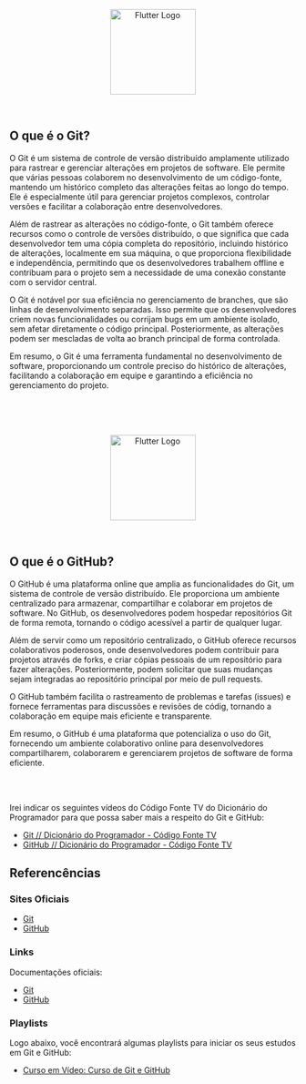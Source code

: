 <p align="center">
    <image src="../logos/git-logo.png"  height="150px" alt="Flutter Logo" />
</p>

</br>

## O que é o Git?

O Git é um sistema de controle de versão distribuído amplamente utilizado para rastrear e gerenciar alterações em projetos de software. Ele permite que várias pessoas colaborem no desenvolvimento de um código-fonte, mantendo um histórico completo das alterações feitas ao longo do tempo. Ele é especialmente útil para gerenciar projetos complexos, controlar versões e facilitar a colaboração entre desenvolvedores.

Além de rastrear as alterações no código-fonte, o Git também oferece recursos como o controle de versões distribuído, o que significa que cada desenvolvedor tem uma cópia completa do repositório, incluindo histórico de alterações, localmente em sua máquina, o que proporciona flexibilidade e independência, permitindo que os desenvolvedores trabalhem offline e contribuam para o projeto sem a necessidade de uma conexão constante com o servidor central.

O Git é notável por sua eficiência no gerenciamento de branches, que são linhas de desenvolvimento separadas. Isso permite que os desenvolvedores criem novas funcionalidades ou corrijam bugs em um ambiente isolado, sem afetar diretamente o código principal. Posteriormente, as alterações podem ser mescladas de volta ao branch principal de forma controlada.

Em resumo, o Git é uma ferramenta fundamental no desenvolvimento de software, proporcionando um controle preciso do histórico de alterações, facilitando a colaboração em equipe e garantindo a eficiência no gerenciamento do projeto.

</br>
</br>
</br>

<p align="center">
    <image src="../logos/github-logo.png"  height="150px" alt="Flutter Logo" />
</p>

</br>

## O que é o GitHub?

O GitHub é uma plataforma online que amplia as funcionalidades do Git, um sistema de controle de versão distribuído. Ele proporciona um ambiente centralizado para armazenar, compartilhar e colaborar em projetos de software. No GitHub, os desenvolvedores podem hospedar repositórios Git de forma remota, tornando o código acessível a partir de qualquer lugar.

Além de servir como um repositório centralizado, o GitHub oferece recursos colaborativos poderosos, onde desenvolvedores podem contribuir para projetos através de forks, e criar cópias pessoais de um repositório para fazer alterações. Posteriormente, podem solicitar que suas mudanças sejam integradas ao repositório principal por meio de pull requests.

O GitHub também facilita o rastreamento de problemas e tarefas (issues) e fornece ferramentas para discussões e revisões de códig, tornando a colaboração em equipe mais eficiente e transparente.

Em resumo, o GitHub é uma plataforma que potencializa o uso do Git, fornecendo um ambiente colaborativo online para desenvolvedores compartilharem, colaborarem e gerenciarem projetos de software de forma eficiente.

</br>
</br>

Irei indicar os seguintes vídeos do Código Fonte TV do Dicionário do Programador para que possa saber mais a respeito do Git e GitHub:

- [Git // Dicionário do Programador - Código Fonte TV](https://youtu.be/za5KWZ5pRag?si=iAvxqTwIllbbT9St)
- [GitHub // Dicionário do Programador - Código Fonte TV](https://youtu.be/myQuetgSEsY?si=2Mmg8sXqd6yjhdWQ)

## Referencências

### Sites Oficiais

- [Git](https://git-scm.com/)
- [GitHub](https://github.com/)

### Links

Documentações oficiais:

- [Git](https://git-scm.com/doc)
- [GitHub](https://docs.github.com/pt)

### Playlists

Logo abaixo, você encontrará algumas playlists para iniciar os seus estudos em Git e GitHub:

- [Curso em Vídeo: Curso de Git e GitHub](https://www.youtube.com/watch?v=xEKo29OWILE&list=PLHz_AreHm4dm7ZULPAmadvNhH6vk9oNZA)
